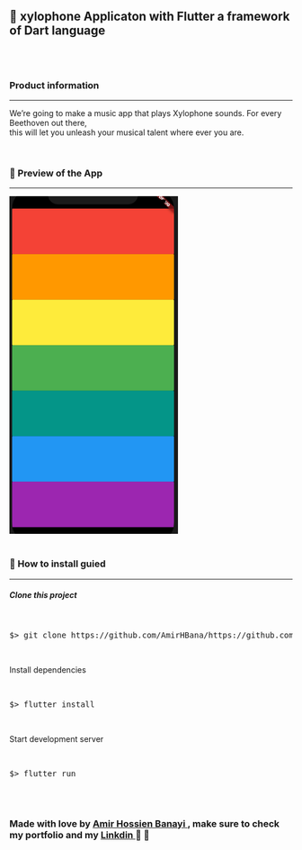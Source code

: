 
<h2> 🎹 <strong> xylophone </strong> Applicaton with Flutter a framework of Dart language  </h2>

<br>
<br>

<h3> Product information </h3>

<hr>

<p> We’re going to make a music app that plays Xylophone sounds. For every Beethoven out there,<br>
  this will let you unleash your musical talent where ever you are. </p>

<br>

<h3> 🚀 Preview of the App </h3>

<hr>

<img src="https://github.com/AmirHBana/Flutter-application-xylophone/blob/main/xy.png" alt="xylophone app " width="300" height="600">

<br>
<br>

<h3> 👷 How to install guied</h3>

<hr>

<h5> Clone this project </h5>

<br>

<div class="highlight highlight-source-shell notranslate position-relative overflow-auto" dir="auto"><pre>$> git clone https://github.com/AmirHBana/https://github.com/AmirHBana/Flutter-application-xylophone.git </pre></div>

<br>

<p> Install dependencies </p>

<br>

<div class="highlight highlight-source-shell notranslate position-relative overflow-auto" dir="auto"><pre>$> flutter install</pre></div>

<br>

<p> Start development server </p>

<br>

<div class="highlight highlight-source-shell notranslate position-relative overflow-auto" dir="auto"><pre>$> flutter run</pre></div>

<br>
<br>

<h3>
  <strong> Made with love by <a href="https://github.com/AmirHBana"> Amir Hossien Banayi </a> , make sure to check my portfolio and my <a href="https://www.linkedin.com/in/amirhossien-banayikhalilabad/"> Linkdin </a> 💜 🎹 </strong>
</h3>

